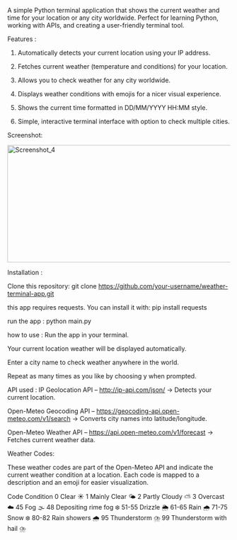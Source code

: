 A simple Python terminal application that shows the current weather and time for your location or any city worldwide. Perfect for learning Python, working with APIs, and creating a user-friendly terminal tool.

Features : 

1. Automatically detects your current location using your IP address.

2. Fetches current weather (temperature and conditions) for your location.

3. Allows you to check weather for any city worldwide.

4. Displays weather conditions with emojis for a nicer visual experience.

5. Shows the current time formatted in DD/MM/YYYY HH:MM style.

6. Simple, interactive terminal interface with option to check multiple cities.


Screenshot:

<img width="656" height="265" alt="Screenshot_4" src="https://github.com/user-attachments/assets/4e21b125-f092-49b7-99ce-6c45a954670a" />


Installation :

Clone this repository: git clone https://github.com/your-username/weather-terminal-app.git

this app requires requests. You can install it with: pip install requests

run the app : python main.py


how to use :
Run the app in your terminal.

Your current location weather will be displayed automatically.

Enter a city name to check weather anywhere in the world.

Repeat as many times as you like by choosing y when prompted.



API used :
IP Geolocation API – http://ip-api.com/json/ → Detects your current location.

Open-Meteo Geocoding API – https://geocoding-api.open-meteo.com/v1/search → Converts city names into latitude/longitude.

Open-Meteo Weather API – https://api.open-meteo.com/v1/forecast → Fetches current weather data.


Weather Codes:

These weather codes are part of the Open-Meteo API and indicate the current weather condition at a location. Each code is mapped to a description and an emoji for easier visualization.

Code	Condition
0	    Clear ☀️
1	    Mainly Clear 🌤
2	    Partly Cloudy ⛅
3	    Overcast ☁️
45	  Fog 🌫
48	  Depositing rime fog ❄️
51-55	 Drizzle 🌦
61-65	 Rain 🌧
71-75	 Snow ❄️
80-82	 Rain showers 🌧
95	   Thunderstorm ⛈
99	   Thunderstorm with hail ⛈

